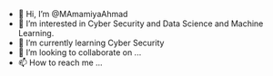 - 👋 Hi, I’m @MAmamiyaAhmad
- 👀 I’m interested in Cyber Security and Data Science and Machine Learning.
- 🌱 I’m currently learning Cyber Security
- 💞️ I’m looking to collaborate on ...
- 📫 How to reach me ...

<!---
MAmamiyaAhmad/MAmamiyaAhmad is a ✨ special ✨ repository because its `README.md` (this file) appears on your GitHub profile.
You can click the Preview link to take a look at your changes.
--->
